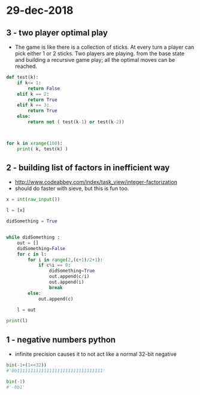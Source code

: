 # 29-dec-2018

## 3 - two player optimal play

- The game is like there is a collection of sticks. At every turn a player can pick either 1 or 2 sticks. Two players are playing. from the base state and building a recursive game play; all the optimal moves can be reached.

```python
def test(k):
    if k<= 1:
        return False
    elif k == 2:
        return True
    elif k == 3:
        return True
    else:
        return not ( test(k-1) or test(k-2))



for k in xrange(100):
    print( k, test(k) )
```


## 2 - building list of factors in inefficient way

- http://www.codeabbey.com/index/task_view/integer-factorization
- should do faster with sieve, but this is fun too.

```python
x = int(raw_input())

l = [x]

didSomething = True


while didSomething :
    out = []
    didSomething=False
    for c in l:
        for i in range(2,(c+1)/2+1):
            if c%i == 0:
                didSomething=True
                out.append(c/i)
                out.append(i)
                break
        else:
            out.append(c)
                
    l = out

print(l)
```

## 1 - negative numbers python

- infinite precision causes it to not act like a normal 32-bit negative

```python
bin(-1+(1<<32))
#'0b11111111111111111111111111111111'

bin(-1)
#'-0b1'
```
